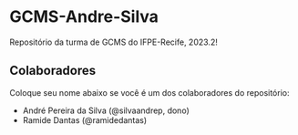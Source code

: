 # GCMS-Andre-Silva
Repositório da turma de GCMS do IFPE-Recife, 2023.2!

## Colaboradores
Coloque seu nome abaixo se você é um dos colaboradores do repositório:
* André Pereira da Silva (@silvaandrep, dono)
* Ramide Dantas (@ramidedantas)
